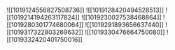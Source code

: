 ![[1019124556827508736]]
![[1019128420494528513]]
![[1019214194263117824]]
![[1019230027538468864]]
![[1019280301774680064]]
![[1019291893656637440]]
![[1019317322803269632]]
![[1019330476664750080]]
![[1019332420401750016]]
